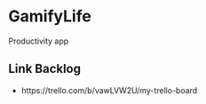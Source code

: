# GamifyLife
Productivity app

## Link Backlog
<ul> <li> https://trello.com/b/vawLVW2U/my-trello-board </li> </ul>
